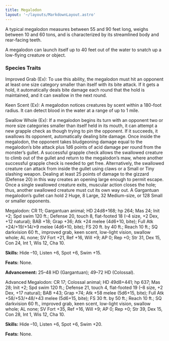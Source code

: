 ```yaml
---
title: Megalodon
layout: '~/layouts/MarkdownLayout.astro'
---
```

A typical megalodon measures between 55 and 90 feet long, weighs between 10
and 60 tons, and is characterized by its streamlined body and rear-facing
teeth.

A megalodon can launch itself up to 40 feet out of the water to snatch up a
low-flying creature or object.

###  Species Traits

Improved Grab (Ex): To use this ability, the megalodon must hit an opponent at
least one size category smaller than itself with its bite attack. If it gets a
hold, it automatically deals bite damage each round that the hold is
maintained, and it can swallow in the next round.

Keen Scent (Ex): A megalodon notices creatures by scent within a 180-foot
radius. It can detect blood in the water at a range of up to 1 mile.

Swallow Whole (Ex): If a megalodon begins its turn with an opponent two or
more size categories smaller than itself held in its mouth, it can attempt a
new grapple check as though trying to pin the opponent. If it succeeds, it
swallows its opponent, automatically dealing bite damage. Once inside the
megalodon, the opponent takes bludgeoning damage equal to the megalodon’s bite
attack plus 1d6 points of acid damage per round from the monster’s gullet. A
successful grapple check allows the swallowed creature to climb out of the
gullet and return to the megalodon’s maw, where another successful grapple
check is needed to get free. Alternatively, the swallowed creature can attack
from inside the gullet using claws or a Small or Tiny slashing weapon. Dealing
at least 25 points of damage to the gizzard (Defense 20) in this way creates
an opening large enough to permit escape. Once a single swallowed creature
exits, muscular action closes the hole; thus, another swallowed creature must
cut its own way out. A Gargantuan megalodon’s gullet can hold 2 Huge, 8 Large,
32 Medium-size, or 128 Small or smaller opponents.

Megalodon: CR 11; Gargantuan animal; HD 24d8+168; hp 264; Mas 24; Init +2; Spd
swim 120 ft.; Defense 20, touch 8, flat-footed 18 (–4 size, +2 Dex, +12
natural); BAB +18; Grap +36; Atk +24 melee (4d6+10, bite); Full Atk
+24/+19/+14/+9 melee (4d6+10, bite); FS 20 ft. by 40 ft.; Reach 10 ft.; SQ
darkvision 60 ft., improved grab, keen scent, low-light vision, swallow whole;
AL none; SV Fort +21, Ref +16, Will +9; AP 0; Rep +0; Str 31, Dex 15, Con 24,
Int 1, Wis 12, Cha 10.

**Skills:** Hide –10, Listen +6, Spot +6, Swim +15.

**Feats:** None.

**Advancement:** 25–48 HD (Gargantuan); 49–72 HD (Colossal).

Advanced Megalodon: CR 17; Colossal animal; HD 49d8+441; hp 637; Mas 28; Init
+2; Spd swim 120 ft.; Defense 21, touch 4, flat-footed 19 (–8 size, +2 Dex,
+17 natural); BAB +43; Grap +74; Atk +58 melee (5d6+15, bite); Full Atk
+58/+53/+48/+43 melee (5d6+15, bite); FS 30 ft. by 50 ft.; Reach 10 ft.; SQ
darkvision 60 ft., improved grab, keen scent, low-light vision, swallow whole;
AL none; SV Fort +35, Ref +16, Will +9; AP 0; Rep +0; Str 39, Dex 15, Con 28,
Int 1, Wis 12, Cha 10.

**Skills:** Hide –10, Listen +6, Spot +6, Swim +20.

**Feats:** None.

